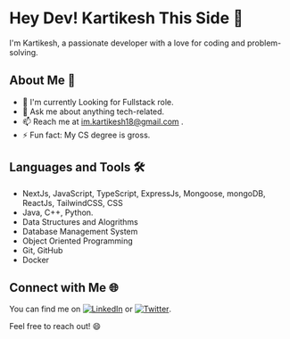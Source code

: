 # Hey Dev! Kartikesh This Side 👋

I'm Kartikesh, a passionate developer with a love for coding and problem-solving.

## About Me 🚀
- 🌱 I'm currently Looking for Fullstack role.
- 💬 Ask me about anything tech-related.
- 📫 Reach me at im.kartikesh18@gmail.com .
- ⚡ Fun fact: My CS degree is gross.

## Languages and Tools 🛠️

- NextJs, JavaScript, TypeScript, ExpressJs, Mongoose, mongoDB, ReactJs, TailwindCSS, CSS
- Java, C++, Python.
- Data Structures and Alogrithms
- Database Management System
- Object Oriented Programming
- Git, GitHub
- Docker
## Connect with Me 🌐

You can find me on [![LinkedIn](https://img.shields.io/badge/LinkedIn-0077B5?style=for-the-badge&logo=linkedin&logoColor=white)]([https://www.linkedin.com/in/yourusername](https://www.linkedin.com/in/myselfkartikesh-pachkawade/)) or [![Twitter](https://img.shields.io/badge/Twitter-1DA1F2?style=for-the-badge&logo=twitter&logoColor=white)](https://twitter.com/Kartikesh_18).

Feel free to reach out! 😄
